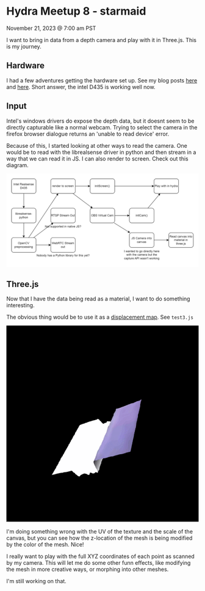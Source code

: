 # Hydra Meetup 8 - starmaid

November 21, 2023 @ 7:00 am PST

I want to bring in data from a depth camera and play with it in Three.js. This is my journey.

## Hardware

I had a few adventures getting the hardware set up. See my blog posts [here](https://www.nickmasso.com/projects/ps4-stereo-camera/) and [here](https://www.nickmasso.com/projects/intel-depth-camera/). Short answer, the intel D435 is working well now.

## Input

Intel's windows drivers do expose the depth data, but it doesnt seem to be directly capturable like a normal webcam. Trying to select the camera in the firefox browser dialogue returns an 'unable to read device' error.

Because of this, I started looking at other ways to read the camera. One would be to read with the librealsense driver in python and then stream in a way that we can read it in JS. I can also render to screen. Check out this diagram.

![](./depthcamera_hydra.drawio.png)

## Three.js

Now that I have the data being read as a material, I want to do something interesting. 

The obvious thing would be to use it as a [displacement map](https://sbcode.net/threejs/displacmentmap/). See `test3.js`

![](./dispMap.gif)

I'm doing something wrong with the UV of the texture and the scale of the canvas, but you can see how the z-location of the mesh is being modified by the color of the mesh. Nice!

I really want to play with the full XYZ coordinates of each point as scanned by my camera. This will let me do some other funn effects, like modifying the mesh in more creative ways, or morphing into other meshes.

I'm still working on that.